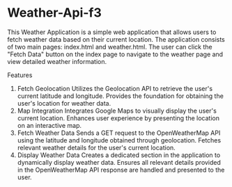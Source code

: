 # Weather-Api-f3
This Weather Application is a simple web application that allows users to fetch weather data based on their current location. The application consists of two main pages: index.html and weather.html. The user can click the "Fetch Data" button on the index page to navigate to the weather page and view detailed weather information.

Features

1. Fetch Geolocation Utilizes the Geolocation API to retrieve the user's current latitude and longitude. Provides the foundation for obtaining the user's location for weather data.
2. Map Integration Integrates Google Maps to visually display the user's current location. Enhances user experience by presenting the location on an interactive map.
3. Fetch Weather Data Sends a GET request to the OpenWeatherMap API using the latitude and longitude obtained through geolocation. Fetches relevant weather details for the user's current location.
4. Display Weather Data Creates a dedicated section in the application to dynamically display weather data. Ensures all relevant details provided in the OpenWeatherMap API response are handled and presented to the user.
